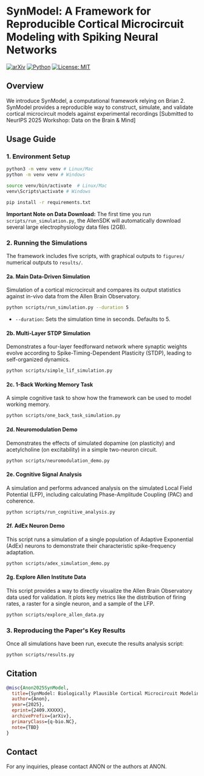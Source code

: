 # SynModel: A Framework for Reproducible Cortical Microcircuit Modeling with Spiking Neural Networks
[![arXiv](https://img.shields.io/badge/arXiv-2409.XXXXX-b31b1b.svg)](https://arxiv.org/abs/2409.XXXXX)
[![Python](https://img.shields.io/badge/Python-3.9+-blue.svg)](https://www.python.org/downloads/)
[![License: MIT](https://img.shields.io/badge/License-MIT-yellow.svg)](https://opensource.org/licenses/MIT)

## Overview

We introduce SynModel, a computational framework relying on Brian 2. SynModel provides a reproducible way to construct, simulate, and validate cortical microcircuit models against experimental recordings [Submitted to NeurIPS 2025 Workshop: Data on the Brain & Mind]

## Usage Guide

### 1. Environment Setup

```bash
python3 -m venv venv # Linux/Mac
python -m venv venv # Windows

source venv/bin/activate  # Linux/Mac
venv\Scripts\activate # Windows

pip install -r requirements.txt
```

**Important Note on Data Download:** The first time you run `scripts/run_simulation.py`, the AllenSDK will automatically download several large electrophysiology data files (2GB).

### 2. Running the Simulations

The framework includes five scripts, with graphical outputs to `figures/` numerical outputs to `results/`.

#### 2a. Main Data-Driven Simulation

Simulation of a cortical microcircuit and compares its output statistics against in-vivo data from the Allen Brain Observatory.

```bash
python scripts/run_simulation.py --duration 5
```
*   `--duration`: Sets the simulation time in seconds. Defaults to 5.

#### 2b. Multi-Layer STDP Simulation

Demonstrates a four-layer feedforward network where synaptic weights evolve according to Spike-Timing-Dependent Plasticity (STDP), leading to self-organized dynamics.

```bash
python scripts/simple_lif_simulation.py
```

#### 2c. 1-Back Working Memory Task

A simple cognitive task to show how the framework can be used to model working memory.

```bash
python scripts/one_back_task_simulation.py
```

#### 2d. Neuromodulation Demo

Demonstrates the effects of simulated dopamine (on plasticity) and acetylcholine (on excitability) in a simple two-neuron circuit.

```bash
python scripts/neuromodulation_demo.py
```

#### 2e. Cognitive Signal Analysis

A simulation and performs advanced analysis on the simulated Local Field Potential (LFP), including calculating Phase-Amplitude Coupling (PAC) and coherence.

```bash
python scripts/run_cognitive_analysis.py
```

#### 2f. AdEx Neuron Demo

This script runs a simulation of a single population of Adaptive Exponential (AdEx) neurons to demonstrate their characteristic spike-frequency adaptation.

```bash
python scripts/adex_simulation_demo.py
```

#### 2g. Explore Allen Institute Data

This script provides a way to directly visualize the Allen Brain Observatory data used for validation. It plots key metrics like the distribution of firing rates, a raster for a single neuron, and a sample of the LFP.

```bash
python scripts/explore_allen_data.py
```

### 3. Reproducing the Paper's Key Results

Once all simulations have been run, execute the results analysis script:

```bash
python scripts/results.py
```

## Citation

```bibtex
@misc{Anon2025SynModel,
  title={SynModel: Biologically Plausible Cortical Microcircuit Modeling with Spiking Neural Networks},
  author={Anon},
  year={2025},
  eprint={2409.XXXXX},
  archivePrefix={arXiv},
  primaryClass={q-bio.NC},
  note={TBD}
}
```

## Contact

For any inquiries, please contact ANON or the authors at ANON.
